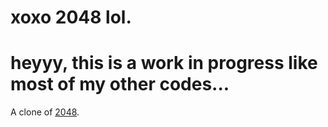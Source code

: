 # xoxo 2048 lol.
# heyyy, this is a work in progress like most of my other codes...

A clone of [2048](http://gabrielecirulli.github.io/2048/).
